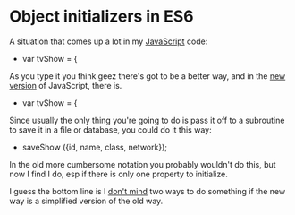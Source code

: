 # Object initializers in ES6
A situation that comes up a lot in my <a href="https://duckduckgo.com/?q=site%3Ascripting.com+javascript&t=hk&ia=web">JavaScript</a> code: 
* var tvShow = {

As you type it you think geez there's got to be a better way, and in the <a href="https://www.w3schools.com/js/js_es6.asp">new version</a> of JavaScript, there is.   
* var tvShow = {

Since usually the only thing you're going to do is pass it off to a subroutine to save it in a file or database, you could do it this way:
* saveShow ({id, name, class, network});

In the old more cumbersome notation you probably wouldn't do this, but now I find I do, esp if there is only one property to initialize. 

I guess the bottom line is I <a href="http://scripting.com/2020/07/22.html#a134842">don't mind</a> two ways to do something if the new way is a simplified version of the old way. 

